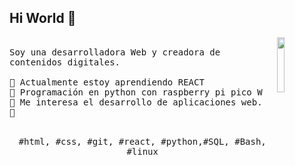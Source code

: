 ## Hi World 👋

<p>
  <img src="https://external-content.duckduckgo.com/iu/?u=https%3A%2F%2Fmedia1.tenor.com%2Fimages%2F8422821f6d71ad6deecfb7b66dd7ab13%2Ftenor.gif%3Fitemid%3D13002862&f=1&nofb=1&ipt=53e215c267a799e584b04fb4b8e0291bd5193d945836cf06019bb60f835868d4" align="right" width="15%"/>
  <samp>
    <br>Soy una desarrolladora Web y creadora de contenidos digitales.
    <br>
    <br>🔹 Actualmente estoy aprendiendo REACT
    <br>🔹 Programación en python con raspberry pi pico W
    <br>🔹 Me interesa el desarrollo de aplicaciones web.
    <br>🔹 
    </samp>
   <br>
  <br>
  <p align="center">
    <samp>
      #html, #css, #git, #react, #python,#SQL, #Bash, #linux
     </samp>
    <br>
  </p>
  
</p>
